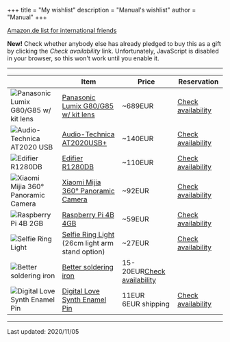 +++
title = "My wishlist"
description = "Manual's wishlist"
author = "Manual"
+++

<script>
    fetch("https://wishlist-tracker.manul.workers.dev")
    .then(res => res.json())
    .then(data => window.reservationList = data)

    function checkItem(name) {
        if (!(name in reservationList)) {
            window.reservationList[name] = {}
            window.reservationList[name]["value"] = false
            fetch("https://wishlist-tracker.manul.workers.dev")
            .then(res => res.json())
            .then(data => window.reservationList = data)
        }
        if (reservationList[name]['value']) {
            alert(`Somebody else already reserved this item at ${new Date(+new Date()).toISOString().split('T')[0]}, you might want to get something else instead`)
            return
        }
        if (confirm(`${name} is not yet reserved by anyone. Do you wish to reserve this?`)) {
            fetch(`https://wishlist-tracker.manul.workers.dev/?item=${name}&reserve`)
            .then(res => {
                if (res.status === 200) {
                    alert("You've successfully reserved this item!")
                    reservationList[name]['value'] = true
                } else if (response.status === 403) {
                    alert(`Somebody else already reserved this item at ${new Date(+new Date()).toISOString().split('T')[0]}, so you might want to get something else instead!`)
                }
                else {
                    alert("Sorry, an error occured.")
                }
            })
            .catch(err => {
                console.log(err)
                alert("Sorry, an error occured.")
            })
        }
    }
</script>

[Amazon.de list for international friends](https://www.amazon.de/-/en/hz/wishlist/ls/33KB3IWNOKJOA)

**New!** Check whether anybody else has already pledged to buy this as a gift by clicking the *Check availability* link. <noscript>Unfortunately, JavaScript is disabled in your browser, so this won't work until you enable it.</noscript>

---

||Item|Price|Reservation|
|---|---|---|---|
|![Panasonic Lumix G80/G85 w/ kit lens](/post_files/wishlist/lumix.jpg)|[Panasonic Lumix G80/G85 w/ kit lens](https://www.amazon.de/-/en/Panasonic-DMC-Lumix-system-camera/dp/B01LXB6P78)|~689EUR|<a href="#" onclick="checkItem('Panasonic Lumix G80/G85 w/ kit lens')">Check availability</a>|
|![Audio-Technica AT2020 USB](/post_files/wishlist/AT2020USB.jpg)|[Audio-Technica AT2020USB+](https://www.amazon.co.uk/dp/B00B5ZX9FM)|~140EUR|<a href="#" onclick="checkItem('Audio-Technica AT2020 USB')">Check availability</a>|
|![Edifier R1280DB](/post_files/wishlist/R1280DB.jpg)|[Edifier R1280DB](https://www.rdveikals.lv/products/lv/163/285579/sort/1/filter/0_0_0_0/Edifier-R1280DB-Brown-datora-ska%C4%BCru%C5%86i.html)|~110EUR|<a href="#" onclick="checkItem('Edifier R1280DB')">Check availability</a>|
|![Xiaomi Mijia 360° Panoramic Camera](/post_files/wishlist/pano360.jpg)|[Xiaomi Mijia 360° Panoramic Camera](https://www.aliexpress.com/item/4000837378897.html)|~92EUR|<a href="#" onclick="checkItem('Xiaomi Mijia 360° Panoramic Camera')">Check availability</a>|
|![Raspberry Pi 4B 2GB](/post_files/wishlist/pi4b.jpg)|[Raspberry Pi 4B 4GB](https://www.amazon.de/-/en/Raspberry-ARM-Cortex-A72-WLAN-ac-Bluetooth-Micro-HDMI-Single/dp/B07TC2BK1X/)|~59EUR|<a href="#" onclick="checkItem('Raspberry Pi 4B 2GB')">Check availability</a>|
|![Selfie Ring Light](/post_files/wishlist/ring%20light.jpg)|[Selfie Ring Light](https://www.aliexpress.com/item/4001079355903.html)<br>(26cm light arm stand option)|~27EUR|<a href="#" onclick="checkItem('Selfie Ring Light')">Check availability</a>|
|![Better soldering iron](/post_files/wishlist/soldering%20iron.jpg)|[Better soldering iron](https://www.aliexpress.com/item/4000019437594.html)|15-20EUR<a href="#" onclick="checkItem('Better soldering iron')">Check availability</a>|
|![Digital Love Synth Enamel Pin](/post_files/wishlist/synth%20pin.jpg)|[Digital Love Synth Enamel Pin](https://www.etsy.com/listing/735338626/digital-love-synth-enamel-pin)|11EUR<br>6EUR shipping|<a href="#" onclick="checkItem('Digital Love Synth Enamel Pin')">Check availability</a>|
---

Last updated: 2020/11/05
